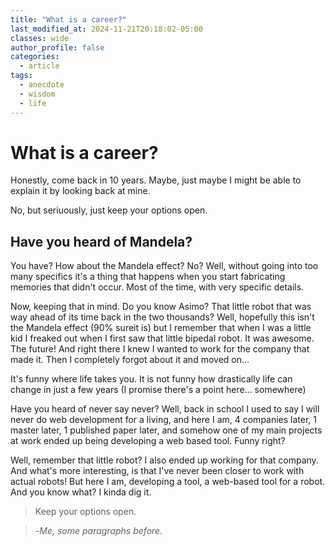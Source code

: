 ```yaml
---
title: "What is a career?"
last_modified_at: 2024-11-21T20:18:02-05:00
classes: wide
author_profile: false
categories:
  - article
tags:
  - anecdote
  - wisdom
  - life
---
```


# What is a career?
Honestly, come back in 10 years. Maybe, just maybe I might be able to explain it by looking back at mine. 

No, but seriuously, just keep your options open.

## Have you heard of Mandela?
You have? How about the Mandela effect? No? Well, without going into too many specifics it's a thing that happens when you start fabricating memories that didn't occur. Most of the time, with very specific details.

Now, keeping that in mind. Do you know Asimo? That little robot that was way ahead of its time back in the two thousands? Well, hopefully this isn't the Mandela effect (90% sureit is) but I remember that when I was a little kid I freaked out when I first saw that little bipedal robot. It was awesome. The future! And right there I knew I wanted to work for the company that made it. Then I completely forgot about it and moved on...

It's funny where life takes you. It is not funny how drastically life can change in just a few years (I promise there's a point here... somewhere) 

Have you heard of never say never? Well, back in school I used to say I will never do web development for a living, and here I am, 4 companies later, 1 master later, 1 published paper later, and somehow one of my main projects at work ended up being developing a web based tool. Funny right?

Well, remember that little robot? I  also ended up working for that company. And what's more interesting, is that I've never been closer to work with actual robots! But here I am, developing a tool, a web-based tool for a robot. And you know what? I kinda dig it.

>Keep your options open.

> -*Me, some paragraphs before.*




